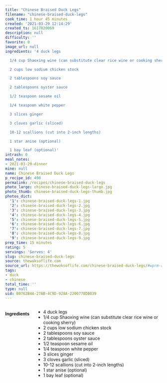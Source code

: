 ```yaml
---
title: "Chinese Braised Duck Legs"
filename: "chinese-braised-duck-legs"
cook_time: 1 hour 45 minutes
created: '2021-03-29 12:14:29'
created_ts: 1617020069
description: null
difficulty: ''
favorite: 0
image_url: null
ingredients: '4 duck legs

  1/4 cup Shaoxing wine (can substitute clear rice wine or cooking sherry)

  2 cups low sodium chicken stock

  2 tablespoons soy sauce

  2 tablespoons oyster sauce

  1/2 teaspoon sesame oil

  1/4 teaspoon white pepper

  3 slices ginger

  3 cloves garlic (sliced)

  10-12 scallions (cut into 2-inch lengths)

  1 star anise (optional)

  1 bay leaf (optional)'
intrash: 0
meal_notes:
- 2021-03-29-dinner
mine: null
name: Chinese Braised Duck Legs
p_recipe_id: 498
permalink: /recipes/chinese-braised-duck-legs
photo_large: chinese-braised-duck-legs-large.jpg
photo_thumb: chinese-braised-duck-legs-thumb.jpg
photos_dict:
  '1': chinese-braised-duck-legs-1.jpg
  '2': chinese-braised-duck-legs-2.jpg
  '3': chinese-braised-duck-legs-3.jpg
  '4': chinese-braised-duck-legs-4.jpg
  '5': chinese-braised-duck-legs-5.jpg
  '6': chinese-braised-duck-legs-6.jpg
  '7': chinese-braised-duck-legs-7.jpg
  '8': chinese-braised-duck-legs-8.jpg
  '9': chinese-braised-duck-legs-9.jpg
prep_time: 15 minutes
rating: 5
servings: 'Serves: 4'
slug: chinese-braised-duck-legs
source: thewoksoflife.com
source_url: https://thewoksoflife.com/chinese-braised-duck-legs/#wprm-recipe-container-39149
tags:
- duck
- chinese
total_time: ''
type: null
uid: B0762B4A-27AB-4C9D-928A-2200778DB039
---
```

<div class="large-8 medium-7 columns" id="writeup">	</div><!-- #writeup -->
</div><!-- #row-one -->
<div class="row" id="row-two">	<div class="medium-4 small-5 columns" id="ingredients"><h4>Ingredients</h4><div class="box box-ingredients content"><ul>
<li>4 duck legs</li>
<li>1/4 cup Shaoxing wine (can substitute clear rice wine or cooking sherry)</li>
<li>2 cups low sodium chicken stock</li>
<li>2 tablespoons soy sauce</li>
<li>2 tablespoons oyster sauce</li>
<li>1/2 teaspoon sesame oil</li>
<li>1/4 teaspoon white pepper</li>
<li>3 slices ginger</li>
<li>3 cloves garlic (sliced)</li>
<li>10-12 scallions (cut into 2-inch lengths)</li>
<li>1 star anise (optional)</li>
<li>1 bay leaf (optional)</li>
</ul>
</div>	</div>	<div class="medium-6 small-7 columns" id="directions">	</div>